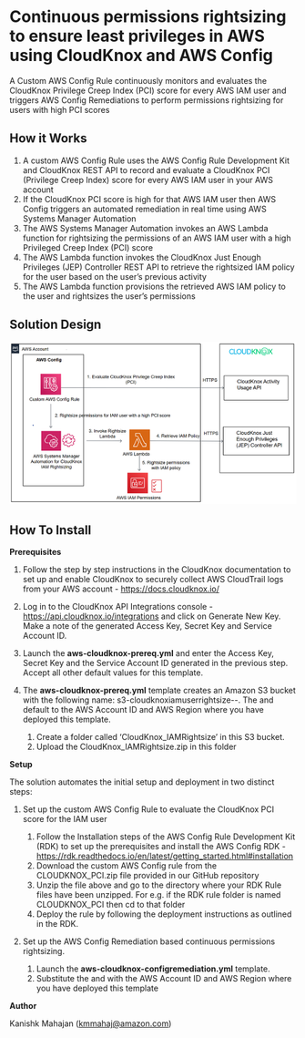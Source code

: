 <p align="center">
</p>

# Continuous permissions rightsizing to ensure least privileges in AWS using CloudKnox and AWS Config

A Custom AWS Config Rule continuously monitors and evaluates the CloudKnox Privilege Creep Index (PCI) score for every AWS IAM user and triggers AWS Config Remediations to perform permissions rightsizing for users with high PCI scores


## How it Works

1.	A custom AWS Config Rule uses the AWS Config Rule Development Kit and CloudKnox REST API to record and evaluate a CloudKnox PCI (Privilege Creep Index) score for every AWS IAM user in your AWS account
2.	If the CloudKnox PCI score is high for that AWS IAM user then AWS Config triggers an automated remediation in real time using AWS Systems Manager Automation
3.	The AWS Systems Manager Automation invokes an AWS Lambda function for rightsizing the permissions of an AWS IAM user with a high Privileged Creep Index (PCI) score
4.	The AWS Lambda function invokes the CloudKnox Just Enough Privileges (JEP) Controller REST API to retrieve the rightsized IAM policy for the user based on the user’s previous activity
5.	The AWS Lambda function provisions the retrieved AWS IAM policy to the user and rightsizes the user’s permissions



## Solution Design

![](images/aws-cloudknox-config-arch.png)

## How To Install

**Prerequisites**

1.	Follow the step by step instructions in the CloudKnox documentation to set up and enable CloudKnox to securely collect AWS CloudTrail logs from your AWS account - https://docs.cloudknox.io/

2.	Log in to the CloudKnox API Integrations console - https://api.cloudknox.io/integrations and click on Generate New Key. Make a note of the generated Access Key, Secret Key and Service Account ID.

3.	Launch the **aws-cloudknox-prereq.yml** and enter the Access Key, Secret Key and the Service Account ID generated in the previous step. Accept all other default values for this template.

4.	The **aws-cloudknox-prereq.yml** template creates an Amazon S3 bucket with the following name: s3-cloudknoxiamuserrightsize-<AccountId>-<Region>. The <AccountId> and <Region> default to the AWS Account ID and AWS Region where you have deployed this template.
	1. Create a folder called ‘CloudKnox_IAMRightsize’ in this S3 bucket. 
	2. Upload the CloudKnox_IAMRightsize.zip in this folder

**Setup** 

The solution automates the initial setup and deployment in two distinct steps:

1.	Set up the custom AWS Config Rule to evaluate the CloudKnox PCI score for the IAM user
	1.	Follow the Installation steps  of the AWS Config Rule Development Kit (RDK) to set up the prerequisites and install the AWS Config RDK - https://rdk.readthedocs.io/en/latest/getting_started.html#installation
	2.	Download the custom AWS Config rule from the CLOUDKNOX_PCI.zip file provided in our GitHub repository
	3.	Unzip the file above and go to the directory where your RDK Rule files have been unzipped.  For e.g. if the RDK rule folder is named CLOUDKNOX_PCI then cd to that folder
	4.	Deploy the rule by following the deployment instructions as outlined in the RDK. 

2.	Set up the AWS Config Remediation based continuous permissions rightsizing.
	1. Launch the **aws-cloudknox-configremediation.yml** template.
	2. Substitute the <AccountId> and <Region> with the AWS Account ID and AWS Region where you have deployed this template



**Author**

Kanishk Mahajan (kmmahaj@amazon.com)


